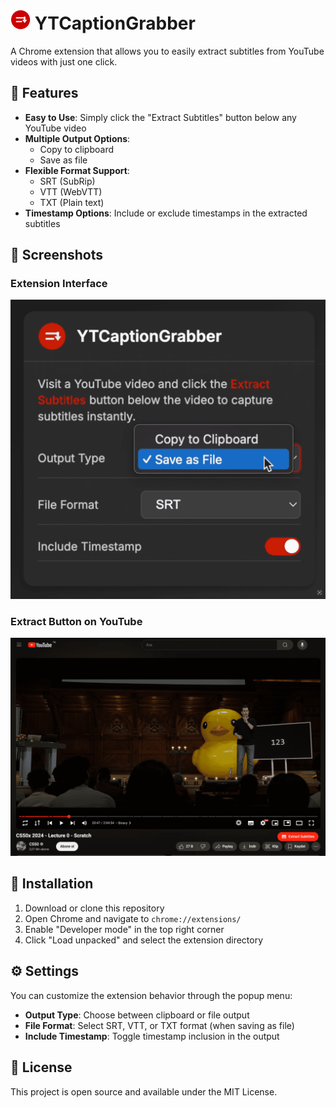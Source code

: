 # <img src="assets/icons/icon128.png" alt="YTCaptionGrabber Icon" width="32"/> YTCaptionGrabber

A Chrome extension that allows you to easily extract subtitles from YouTube videos with just one click.

## 🎯 Features

- **Easy to Use**: Simply click the "Extract Subtitles" button below any YouTube video
- **Multiple Output Options**: 
  - Copy to clipboard
  - Save as file
- **Flexible Format Support**:
  - SRT (SubRip)
  - VTT (WebVTT)
  - TXT (Plain text)
- **Timestamp Options**: Include or exclude timestamps in the extracted subtitles

## 📸 Screenshots

### Extension Interface
![Extension Popup Interface](assets/popup-interface.png)

### Extract Button on YouTube
![Extract Button Preview](assets/button-preview.png)

## 🚀 Installation

1. Download or clone this repository
2. Open Chrome and navigate to `chrome://extensions/`
3. Enable "Developer mode" in the top right corner
4. Click "Load unpacked" and select the extension directory

## ⚙️ Settings

You can customize the extension behavior through the popup menu:

- **Output Type**: Choose between clipboard or file output
- **File Format**: Select SRT, VTT, or TXT format (when saving as file)
- **Include Timestamp**: Toggle timestamp inclusion in the output

## 📄 License

This project is open source and available under the MIT License.

